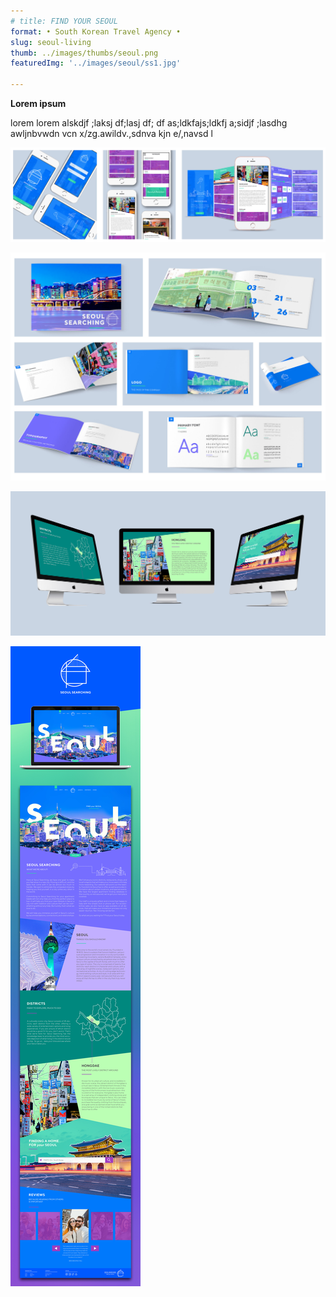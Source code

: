 ```yaml
---
# title: FIND YOUR SEOUL   
format: • South Korean Travel Agency •
slug: seoul-living
thumb: ../images/thumbs/seoul.png
featuredImg: '../images/seoul/ss1.jpg'

---
```


**Lorem ipsum**

lorem lorem alskdjf ;laksj df;lasj df; df as;ldkfajs;ldkfj a;sidjf ;lasdhg awljnbvwdn vcn x/zg.awildv.,sdnva kjn e/,navsd l

![Click to Enlarge :D](../images/seoul/ss2.jpg)

![Click to Enlarge :D](../images/seoul/ss3.jpg)

![Click to Enlarge :D](../images/seoul/ss4.jpg)

![Click to Enlarge :D](../images/seoul/ss5.jpg)

